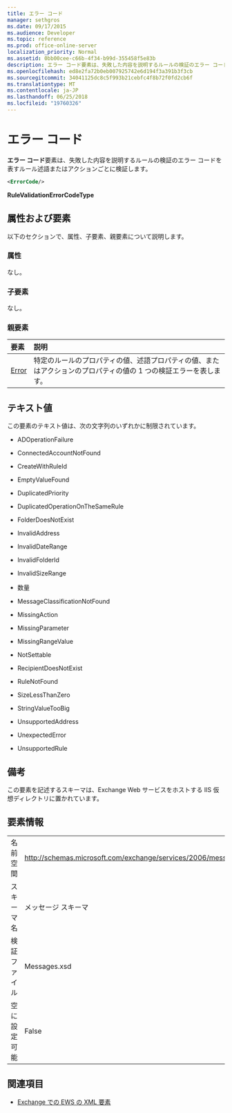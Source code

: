 ```yaml
---
title: エラー コード
manager: sethgros
ms.date: 09/17/2015
ms.audience: Developer
ms.topic: reference
ms.prod: office-online-server
localization_priority: Normal
ms.assetid: 0bb00cee-c66b-4f34-b99d-355458f5e83b
description: エラー コード要素は、失敗した内容を説明するルールの検証のエラー コードを表すルール述語またはアクションごとに検証します。
ms.openlocfilehash: ed8e2fa72b0eb007925742e6d194f3a391b3f3cb
ms.sourcegitcommit: 34041125dc8c5f993b21cebfc4f8b72f0fd2cb6f
ms.translationtype: MT
ms.contentlocale: ja-JP
ms.lasthandoff: 06/25/2018
ms.locfileid: "19760326"
---
```

# <a name="errorcode"></a>エラー コード

**エラー コード**要素は、失敗した内容を説明するルールの検証のエラー コードを表すルール述語またはアクションごとに検証します。 
  
```XML
<ErrorCode/>
```

 **RuleValidationErrorCodeType**
## <a name="attributes-and-elements"></a>属性および要素

以下のセクションで、属性、子要素、親要素について説明します。
  
### <a name="attributes"></a>属性

なし。
  
### <a name="child-elements"></a>子要素

なし。
  
### <a name="parent-elements"></a>親要素

|**要素**|**説明**|
|:-----|:-----|
|[Error](error.md) <br/> |特定のルールのプロパティの値、述語プロパティの値、またはアクションのプロパティの値の 1 つの検証エラーを表します。  <br/> |
   
## <a name="text-value"></a>テキスト値

この要素のテキスト値は、次の文字列のいずれかに制限されています。
  
- ADOperationFailure
    
- ConnectedAccountNotFound
    
- CreateWithRuleId
    
- EmptyValueFound
    
- DuplicatedPriority
    
- DuplicatedOperationOnTheSameRule
    
- FolderDoesNotExist
    
- InvalidAddress
    
- InvalidDateRange
    
- InvalidFolderId
    
- InvalidSizeRange
    
- 数量
    
- MessageClassificationNotFound
    
- MissingAction
    
- MissingParameter
    
- MissingRangeValue
    
- NotSettable
    
- RecipientDoesNotExist
    
- RuleNotFound
    
- SizeLessThanZero
    
- StringValueTooBig
    
- UnsupportedAddress
    
- UnexpectedError
    
- UnsupportedRule
    
## <a name="remarks"></a>備考

この要素を記述するスキーマは、Exchange Web サービスをホストする IIS 仮想ディレクトリに置かれています。
  
## <a name="element-information"></a>要素情報

|||
|:-----|:-----|
|名前空間  <br/> |http://schemas.microsoft.com/exchange/services/2006/messages  <br/> |
|スキーマ名  <br/> |メッセージ スキーマ  <br/> |
|検証ファイル  <br/> |Messages.xsd  <br/> |
|空に設定可能  <br/> |False  <br/> |
   
## <a name="see-also"></a>関連項目



- [Exchange での EWS の XML 要素](ews-xml-elements-in-exchange.md)

